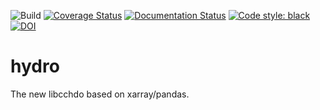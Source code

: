 ![Build](https://github.com/cchdo/hydro/workflows/Build/badge.svg)
[![Coverage Status](https://coveralls.io/repos/github/cchdo/hydro/badge.svg)](https://coveralls.io/github/cchdo/hydro)
[![Documentation Status](https://readthedocs.org/projects/hydro/badge/?version=latest)](https://hydro.readthedocs.io/en/latest/?badge=latest)
[![Code style: black](https://img.shields.io/badge/code%20style-black-000000.svg)](https://github.com/ambv/black)
[![DOI](https://zenodo.org/badge/149519611.svg)](https://zenodo.org/doi/10.5281/zenodo.10858970)

hydro
=====
The new libcchdo based on xarray/pandas.
